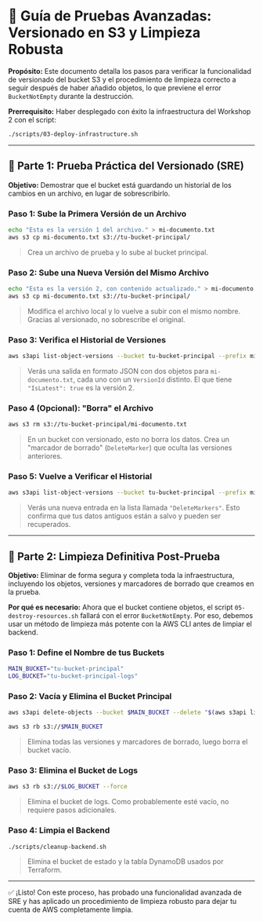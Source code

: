 # 🧪 Guía de Pruebas Avanzadas: Versionado en S3 y Limpieza Robusta

**Propósito:** Este documento detalla los pasos para verificar la funcionalidad de versionado del bucket S3 y el procedimiento de limpieza correcto a seguir después de haber añadido objetos, lo que previene el error `BucketNotEmpty` durante la destrucción.

**Prerrequisito:** Haber desplegado con éxito la infraestructura del Workshop 2 con el script:

```bash
./scripts/03-deploy-infrastructure.sh
```

---

## 🧩 Parte 1: Prueba Práctica del Versionado (SRE)

**Objetivo:** Demostrar que el bucket está guardando un historial de los cambios en un archivo, en lugar de sobrescribirlo.

### Paso 1: Sube la Primera Versión de un Archivo

```bash
echo "Esta es la versión 1 del archivo." > mi-documento.txt
aws s3 cp mi-documento.txt s3://tu-bucket-principal/
```

> Crea un archivo de prueba y lo sube al bucket principal.

### Paso 2: Sube una Nueva Versión del Mismo Archivo

```bash
echo "Esta es la versión 2, con contenido actualizado." > mi-documento.txt
aws s3 cp mi-documento.txt s3://tu-bucket-principal/
```

> Modifica el archivo local y lo vuelve a subir con el mismo nombre. Gracias al versionado, no sobrescribe el original.

### Paso 3: Verifica el Historial de Versiones

```bash
aws s3api list-object-versions --bucket tu-bucket-principal --prefix mi-documento.txt
```

> Verás una salida en formato JSON con dos objetos para `mi-documento.txt`, cada uno con un `VersionId` distinto. El que tiene `"IsLatest": true` es la versión 2.

### Paso 4 (Opcional): "Borra" el Archivo

```bash
aws s3 rm s3://tu-bucket-principal/mi-documento.txt
```

> En un bucket con versionado, esto no borra los datos. Crea un "marcador de borrado" (`DeleteMarker`) que oculta las versiones anteriores.

### Paso 5: Vuelve a Verificar el Historial

```bash
aws s3api list-object-versions --bucket tu-bucket-principal --prefix mi-documento.txt
```

> Verás una nueva entrada en la lista llamada `"DeleteMarkers"`. Esto confirma que tus datos antiguos están a salvo y pueden ser recuperados.

---

## 🧹 Parte 2: Limpieza Definitiva Post-Prueba

**Objetivo:** Eliminar de forma segura y completa toda la infraestructura, incluyendo los objetos, versiones y marcadores de borrado que creamos en la prueba.

**Por qué es necesario:** Ahora que el bucket contiene objetos, el script `05-destroy-resources.sh` fallará con el error `BucketNotEmpty`. Por eso, debemos usar un método de limpieza más potente con la AWS CLI antes de limpiar el backend.

### Paso 1: Define el Nombre de tus Buckets

```bash
MAIN_BUCKET="tu-bucket-principal"
LOG_BUCKET="tu-bucket-principal-logs"
```

### Paso 2: Vacía y Elimina el Bucket Principal

```bash
aws s3api delete-objects --bucket $MAIN_BUCKET --delete "$(aws s3api list-object-versions --bucket $MAIN_BUCKET --query='{Objects: concat(Versions, DeleteMarkers)[].{Key:Key,VersionId:VersionId}}')" > /dev/null

aws s3 rb s3://$MAIN_BUCKET
```

> Elimina todas las versiones y marcadores de borrado, luego borra el bucket vacío.

### Paso 3: Elimina el Bucket de Logs

```bash
aws s3 rb s3://$LOG_BUCKET --force
```

> Elimina el bucket de logs. Como probablemente esté vacío, no requiere pasos adicionales.

### Paso 4: Limpia el Backend

```bash
./scripts/cleanup-backend.sh
```

> Elimina el bucket de estado y la tabla DynamoDB usados por Terraform.

---

✅ ¡Listo! Con este proceso, has probado una funcionalidad avanzada de SRE y has aplicado un procedimiento de limpieza robusto para dejar tu cuenta de AWS completamente limpia.

